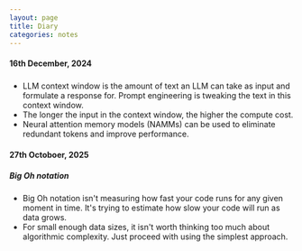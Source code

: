 ```yaml
---
layout: page
title: Diary
categories: notes
---
```


#### 16th December, 2024
#####
 * LLM context window is the amount of text an LLM can take as input and formulate a response for. Prompt engineering is tweaking the text in this context window.
 * The longer the input in the context window, the higher the compute cost.
 * Neural attention memory models (NAMMs) can be used to eliminate redundant tokens and improve performance.

#### 27th Octoboer, 2025
##### Big Oh notation
 * Big Oh notation isn't measuring how fast your code runs for any given moment in time. It's trying to estimate how slow your code will run as data grows.
 * For small enough data sizes, it isn't worth thinking too much about algorithmic complexity. Just proceed with using the simplest approach.
